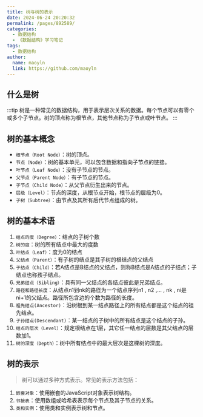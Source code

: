 ```yaml
---
title: 树与树的表示
date: 2024-06-24 20:20:32
permalink: /pages/892589/
categories:
  - 数据结构
  - 《数据结构》学习笔记
tags:
  - 数据结构
author:
  name: maoyln
  link: https://github.com/maoyln
---
```


## 什么是树

:::tip
树是一种常见的数据结构，用于表示层次关系的数据。每个节点可以有零个或多个子节点。树的顶点称为根节点，其他节点称为子节点或叶节点。
:::


## 树的基本概念

- `根节点（Root Node）`：树的顶点。
- `节点（Node）`：树的基本单元，可以包含数据和指向子节点的链接。
- `叶节点（Leaf Node）`：没有子节点的节点。
- `父节点（Parent Node）`：有子节点的节点。
- `子节点（Child Node）`：从父节点衍生出来的节点。
- `层级（Level）`：节点的深度，从根节点开始，根节点的层级为0。
- `子树（Subtree）`：由节点及其所有后代节点组成的树。

## 树的基本术语

1. `结点的度（Degree）`：结点的子树个数 
2. `树的度`：树的所有结点中最大的度数 
3. `叶结点（Leaf）`：度为0的结点 
4. `父结点（Parent）`：有子树的结点是其子树的根结点的父结点 
5. `子结点（Child）`：若A结点是B结点的父结点，则称B结点是A结点的子结点；子结点也称孩子结点。 
6. `兄弟结点（Sibling）`：具有同一父结点的各结点彼此是兄弟结点。
7. `路径和路径长度`：从结点n1到nk的路径为一个结点序列n1 , n2 ,... , nk , ni是 ni+1的父结点。路径所包含边的个数为路径的长度。 
8. `祖先结点(Ancestor)`：沿树根到某一结点路径上的所有结点都是这个结点的祖先结点。 
9. `子孙结点(Descendant)`：某一结点的子树中的所有结点是这个结点的子孙。
10. `结点的层次（Level）`：规定根结点在1层，其它任一结点的层数是其父结点的层数加1。 
11. `树的深度（Depth）`：树中所有结点中的最大层次是这棵树的深度。


## 树的表示

> 树可以通过多种方式表示。常见的表示方法包括：
1. `嵌套对象`：使用嵌套的JavaScript对象表示树结构。
2. `邻接表`：使用数组或哈希表表示每个节点及其子节点的关系。
3. `类和实例`：使用类和实例表示树和节点。